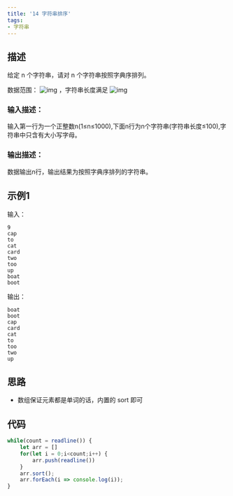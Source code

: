 ```yaml
---
title: '14 字符串排序'
tags:
- 字符串
---
```


## 描述

给定 n 个字符串，请对 n 个字符串按照字典序排列。

数据范围： ![img](https://www.nowcoder.com/equation?tex=1%20%5Cle%20n%20%5Cle%201000%20%5C) ，字符串长度满足 ![img](https://www.nowcoder.com/equation?tex=1%20%5Cle%20len%20%5Cle%20100%20%5C)

### 输入描述：

输入第一行为一个正整数n(1≤n≤1000),下面n行为n个字符串(字符串长度≤100),字符串中只含有大小写字母。

### 输出描述：

数据输出n行，输出结果为按照字典序排列的字符串。

## 示例1

输入：

```
9
cap
to
cat
card
two
too
up
boat
boot
```



输出：

```
boat
boot
cap
card
cat
to
too
two
up
```

## 思路

- 数组保证元素都是单词的话，内置的 sort 即可


## 代码

```js
while(count = readline()) {
    let arr = []
    for(let i = 0;i<count;i++) {
        arr.push(readline())
    }
    arr.sort();
    arr.forEach(i => console.log(i));
}
```

